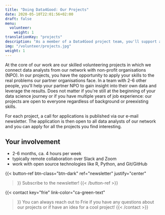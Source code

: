 ```yaml
---
title: "Doing Data4Good: Our Projects"
date: 2020-05-10T22:01:56+02:00
draft: false
menu:
  volunteer:
    weight: 1
translationKey: "projects"
description: "As a member of a Data4Good project team, you'll support a social organization with their data challenge - together with other dedicated data people. At the same, you'll get the opportunity to apply and expand your skills."
img: "/volunteer/projects.jpg"
weight: 1
---
```



At the core of our work are our skilled volunteering projects in which we connect data analysts from our network with non-profit organisations (NPO). In our projects, you have the opportunity to apply your skills to the real problems our partner organisations face. In a team with 2-6 other people, you'll help your partner NPO to gain insight into their own data and leverage the results. Does not matter if you're still at the beginning of your data science journey or if you have multiple years of job experience: our projects are open to everyone regardless of background or preexisting skills.

For each project, a call for applications is published via our e-mail newsletter. The application is then open to all data analysts of our network and you can apply for all the projects you find interesting.



## Your involvement

- 2-6 months, ca. 4 hours per week
- typically remote collaboration over Slack and Zoom
- work with open source technologies like R, Python, and Git/GitHub


{{< button-ref
    btn-class="btn-dark"
    ref="newsletter"
    justify="center"
>}}
Subscribe to the newsletter!
{{< /button-ref >}}


{{< contact
    key="frie"
    link-color="ca-green-text"
>}}
You can always reach out to Frie if you have any questions about our projects or if have an idea for a cool project!
{{< /contact >}}

